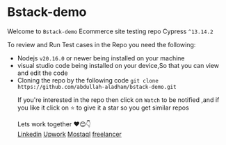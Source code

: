 # Bstack-demo 
<div>
  <p>Welcome to <code>Bstack-demo</code> Ecommerce site testing repo Cypress <code>^13.14.2</code>
  </p>
  <span>To review and Run Test cases in the Repo you need the following:</span>
  <ul>
    <li>Nodejs <code>v20.16.0</code> or newer being installed on your machine</li> 
    <li>visual studio code being installed on your device,So that you can view and edit the code</li>
    <li>Cloning the repo by the following code <code>git clone https://github.com/abdullah-aladham/bstack-demo.git</code></li>
    
  <span>If you're interested in the repo then click on <code>Watch</code> to be notified ,and if you like it click on ⭐ to give it a star so you get similar repos</span>
  <div>
    <span>Lets work together ❤️😊👇 </span>
    <div>
   <a href="https://www.linkedin.com/in/abdullah-aladham/" >Linkedin</a>
    <a href="https://www.upwork.com/freelancers/~01ca51ad621ece9a78">Upwork</a>
    <a href="https://mostaql.com/u/Abdullah_Adham">Mostaql</a>
    <a href="https://www.freelancer.com/u/Abdullahadham">freelancer</a>
    </div>
  </div>
</div>
